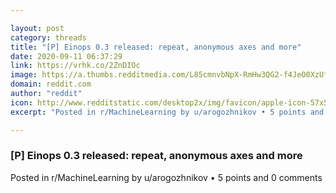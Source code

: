 ```yaml
---

layout: post
category: threads
title: "[P] Einops 0.3 released: repeat, anonymous axes and more"
date: 2020-09-11 06:37:29
link: https://vrhk.co/2ZnDIOc
image: https://a.thumbs.redditmedia.com/L85cmnvbNpX-RmHw3QG2-f4JeO0XzUflsPTTEAMn8V4.jpg
domain: reddit.com
author: "reddit"
icon: http://www.redditstatic.com/desktop2x/img/favicon/apple-icon-57x57.png
excerpt: "Posted in r/MachineLearning by u/arogozhnikov • 5 points and 0 comments"

---
```


### [P] Einops 0.3 released: repeat, anonymous axes and more

Posted in r/MachineLearning by u/arogozhnikov • 5 points and 0 comments